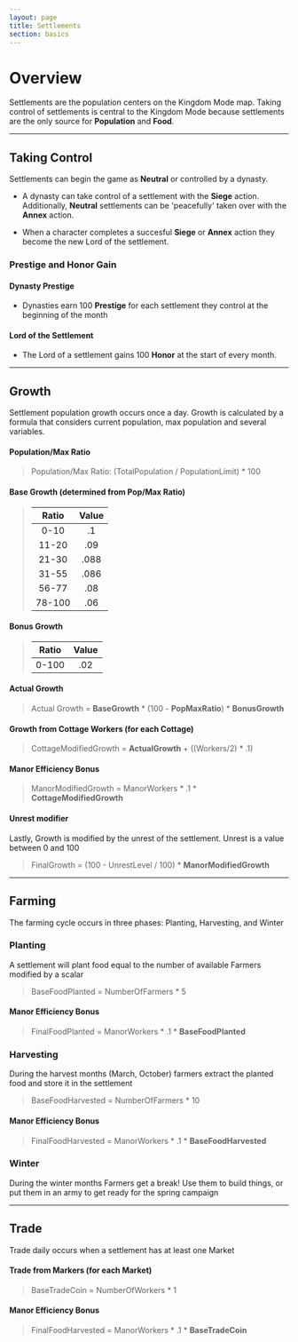 ```yaml
---
layout: page
title: Settlements
section: basics
---
```


# Overview

Settlements are the population centers on the Kingdom Mode map. Taking control of settlements is central to  the Kingdom Mode because settlements are the only source for **Population** and **Food**.

---

## Taking Control

Settlements can begin the game as **Neutral** or controlled by a dynasty.

* A dynasty can take control of a settlement with the **Siege** action. Additionally, **Neutral** settlements can be 'peacefully' taken over with the **Annex** action.

* When a character completes a succesful **Siege** or **Annex** action they become the new Lord of the settlement.

### Prestige and Honor Gain

#### Dynasty Prestige

* Dynasties earn 100 **Prestige** for each settlement they control at the beginning of the month

#### Lord of the Settlement

* The Lord of a settlement gains 100 **Honor** at the start of every month.

---

## Growth

Settlement population growth occurs once a day. Growth is calculated by a formula that considers current population, max population and several variables.

#### Population/Max Ratio

> Population/Max Ratio: (TotalPopulation / PopulationLimit) * 100

#### Base Growth (determined from Pop/Max Ratio)

>| Ratio  | Value  |
>|:-:|:-:|
>| 0-10  | .1  |
>| 11-20  | .09 |
>| 21-30  | .088  |
>| 31-55  | .086  |
>| 56-77  | .08  |
>| 78-100  | .06  |

#### Bonus Growth

>| Ratio  | Value  |
>|:-:|:-:|
>| 0-100  | .02  |

#### Actual Growth

> Actual Growth = **BaseGrowth** * (100 - **PopMaxRatio**) * **BonusGrowth**

#### Growth from Cottage Workers (for each Cottage)

>CottageModifiedGrowth = **ActualGrowth** + ((Workers/2) * .1)

#### Manor Efficiency Bonus

>ManorModifiedGrowth = ManorWorkers * .1 * **CottageModifiedGrowth**

#### Unrest modifier

Lastly, Growth is modified by the unrest of the settlement. Unrest is a value between 0 and 100

>FinalGrowth = (100 - UnrestLevel / 100) * **ManorModifiedGrowth**

---

## Farming

The farming cycle occurs in three phases: Planting, Harvesting, and Winter

### Planting

A settlement will plant food equal to the number of available Farmers modified by a scalar

> BaseFoodPlanted = NumberOfFarmers * 5

#### Manor Efficiency Bonus

>FinalFoodPlanted = ManorWorkers * .1 * **BaseFoodPlanted**

### Harvesting

During the harvest months (March, October) farmers extract the planted food and store it in the settlement

> BaseFoodHarvested = NumberOfFarmers * 10

#### Manor Efficiency Bonus

>FinalFoodHarvested = ManorWorkers * .1 * **BaseFoodHarvested**

### Winter

During the winter months Farmers get a break! Use them to build things, or put them in an army to get ready for the spring campaign

---

## Trade

Trade daily occurs when a settlement has at least one Market

#### Trade from Markers (for each Market)

> BaseTradeCoin = NumberOfWorkers * 1

#### Manor Efficiency Bonus

>FinalFoodHarvested = ManorWorkers * .1 * **BaseTradeCoin**

<!-- <span style="color:blue"> blue text</span> -->